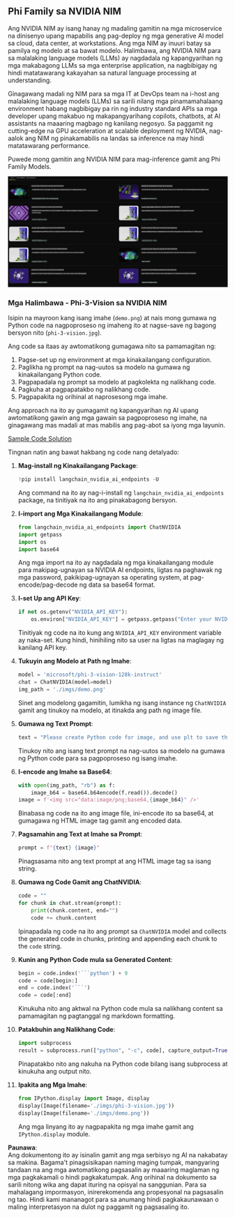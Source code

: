 ## Phi Family sa NVIDIA NIM

Ang NVIDIA NIM ay isang hanay ng madaling gamitin na mga microservice na dinisenyo upang mapabilis ang pag-deploy ng mga generative AI model sa cloud, data center, at workstations. Ang mga NIM ay inuuri batay sa pamilya ng modelo at sa bawat modelo. Halimbawa, ang NVIDIA NIM para sa malalaking language models (LLMs) ay nagdadala ng kapangyarihan ng mga makabagong LLMs sa mga enterprise application, na nagbibigay ng hindi matatawarang kakayahan sa natural language processing at understanding.

Ginagawang madali ng NIM para sa mga IT at DevOps team na i-host ang malalaking language models (LLMs) sa sarili nilang mga pinamamahalaang environment habang nagbibigay pa rin ng industry standard APIs sa mga developer upang makabuo ng makapangyarihang copilots, chatbots, at AI assistants na maaaring magbago ng kanilang negosyo. Sa paggamit ng cutting-edge na GPU acceleration at scalable deployment ng NVIDIA, nag-aalok ang NIM ng pinakamabilis na landas sa inference na may hindi matatawarang performance.

Puwede mong gamitin ang NVIDIA NIM para mag-inference gamit ang Phi Family Models.

![nim](../../../../../translated_images/Phi-NIM.45af94d89220fbbbc85f8da0379150a29cc88c3dd8ec417b1d3b7237bbe1c58a.tl.png)

### **Mga Halimbawa - Phi-3-Vision sa NVIDIA NIM**

Isipin na mayroon kang isang imahe (`demo.png`) at nais mong gumawa ng Python code na nagpoproseso ng imaheng ito at nagse-save ng bagong bersyon nito (`phi-3-vision.jpg`). 

Ang code sa itaas ay awtomatikong gumagawa nito sa pamamagitan ng:

1. Pagse-set up ng environment at mga kinakailangang configuration.
2. Paglikha ng prompt na nag-uutos sa modelo na gumawa ng kinakailangang Python code.
3. Pagpapadala ng prompt sa modelo at pagkolekta ng nalikhang code.
4. Pagkuha at pagpapatakbo ng nalikhang code.
5. Pagpapakita ng orihinal at naprosesong mga imahe.

Ang approach na ito ay gumagamit ng kapangyarihan ng AI upang awtomatikong gawin ang mga gawain sa pagpoproseso ng imahe, na ginagawang mas madali at mas mabilis ang pag-abot sa iyong mga layunin.

[Sample Code Solution](../../../../../code/06.E2E/E2E_Nvidia_NIM_Phi3_Vision.ipynb)

Tingnan natin ang bawat hakbang ng code nang detalyado:

1. **Mag-install ng Kinakailangang Package**:
    ```python
    !pip install langchain_nvidia_ai_endpoints -U
    ```
    Ang command na ito ay nag-i-install ng `langchain_nvidia_ai_endpoints` package, na tinitiyak na ito ang pinakabagong bersyon.

2. **I-import ang Mga Kinakailangang Module**:
    ```python
    from langchain_nvidia_ai_endpoints import ChatNVIDIA
    import getpass
    import os
    import base64
    ```
    Ang mga import na ito ay nagdadala ng mga kinakailangang module para makipag-ugnayan sa NVIDIA AI endpoints, ligtas na paghawak ng mga password, pakikipag-ugnayan sa operating system, at pag-encode/pag-decode ng data sa base64 format.

3. **I-set Up ang API Key**:
    ```python
    if not os.getenv("NVIDIA_API_KEY"):
        os.environ["NVIDIA_API_KEY"] = getpass.getpass("Enter your NVIDIA API key: ")
    ```
    Tinitiyak ng code na ito kung ang `NVIDIA_API_KEY` environment variable ay naka-set. Kung hindi, hinihiling nito sa user na ligtas na maglagay ng kanilang API key.

4. **Tukuyin ang Modelo at Path ng Imahe**:
    ```python
    model = 'microsoft/phi-3-vision-128k-instruct'
    chat = ChatNVIDIA(model=model)
    img_path = './imgs/demo.png'
    ```
    Sinet ang modelong gagamitin, lumikha ng isang instance ng `ChatNVIDIA` gamit ang tinukoy na modelo, at itinakda ang path ng image file.

5. **Gumawa ng Text Prompt**:
    ```python
    text = "Please create Python code for image, and use plt to save the new picture under imgs/ and name it phi-3-vision.jpg."
    ```
    Tinukoy nito ang isang text prompt na nag-uutos sa modelo na gumawa ng Python code para sa pagpoproseso ng isang imahe.

6. **I-encode ang Imahe sa Base64**:
    ```python
    with open(img_path, "rb") as f:
        image_b64 = base64.b64encode(f.read()).decode()
    image = f'<img src="data:image/png;base64,{image_b64}" />'
    ```
    Binabasa ng code na ito ang image file, ini-encode ito sa base64, at gumagawa ng HTML image tag gamit ang encoded data.

7. **Pagsamahin ang Text at Imahe sa Prompt**:
    ```python
    prompt = f"{text} {image}"
    ```
    Pinagsasama nito ang text prompt at ang HTML image tag sa isang string.

8. **Gumawa ng Code Gamit ang ChatNVIDIA**:
    ```python
    code = ""
    for chunk in chat.stream(prompt):
        print(chunk.content, end="")
        code += chunk.content
    ```
    Ipinapadala ng code na ito ang prompt sa `ChatNVIDIA` model and collects the generated code in chunks, printing and appending each chunk to the `code` string.

9. **Kunin ang Python Code mula sa Generated Content**:
    ```python
    begin = code.index('```python') + 9
    code = code[begin:]
    end = code.index('```')
    code = code[:end]
    ```
    Kinukuha nito ang aktwal na Python code mula sa nalikhang content sa pamamagitan ng pagtanggal ng markdown formatting.

10. **Patakbuhin ang Nalikhang Code**:
    ```python
    import subprocess
    result = subprocess.run(["python", "-c", code], capture_output=True)
    ```
    Pinapatakbo nito ang nakuha na Python code bilang isang subprocess at kinukuha ang output nito.

11. **Ipakita ang Mga Imahe**:
    ```python
    from IPython.display import Image, display
    display(Image(filename='./imgs/phi-3-vision.jpg'))
    display(Image(filename='./imgs/demo.png'))
    ```
    Ang mga linyang ito ay nagpapakita ng mga imahe gamit ang `IPython.display` module.

**Paunawa**:  
Ang dokumentong ito ay isinalin gamit ang mga serbisyo ng AI na nakabatay sa makina. Bagama't pinagsisikapan naming maging tumpak, mangyaring tandaan na ang mga awtomatikong pagsasalin ay maaaring maglaman ng mga pagkakamali o hindi pagkakatumpak. Ang orihinal na dokumento sa sarili nitong wika ang dapat ituring na opisyal na sanggunian. Para sa mahalagang impormasyon, inirerekomenda ang propesyonal na pagsasalin ng tao. Hindi kami mananagot para sa anumang hindi pagkakaunawaan o maling interpretasyon na dulot ng paggamit ng pagsasaling ito.